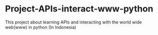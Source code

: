 # Project-APIs-interact-www-python
This project about learning APIs and interacting with the world wide web(www) in python (In Indonesia)
